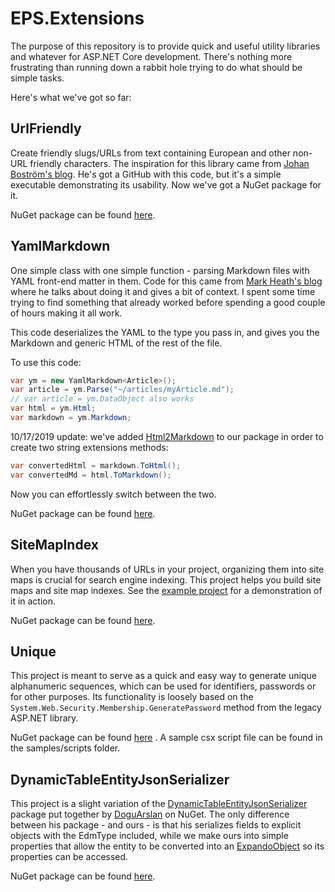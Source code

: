 # EPS.Extensions

The purpose of this repository is to provide quick and useful utility libraries and whatever for ASP.NET Core development. There's nothing more frustrating than running down a rabbit hole trying to do what should be simple tasks. 

Here's what we've got so far:

## UrlFriendly

Create friendly slugs/URLs from text containing European and other non-URL friendly characters. The inspiration for this library came from [Johan Boström's blog](https://www.johanbostrom.se/blog/how-to-create-a-url-and-seo-friendly-string-in-csharp-text-to-slug-generator/). He's got a GitHub with this code, but it's a simple executable demonstrating its usability. Now we've got a NuGet package for it. 

NuGet package can be found [here](https://www.nuget.org/packages/EPS.Extensions.UrlFriendly/).

## YamlMarkdown

One simple class with one simple function - parsing Markdown files with YAML front-end matter in them. Code for this came from [Mark Heath's blog](https://markheath.net/post/markdown-html-yaml-front-matter) where he talks about doing it and gives a bit of context. I spent some time trying to find something that already worked before spending a good couple of hours making it all work. 

This code deserializes the YAML to the type you pass in, and gives you the Markdown and generic HTML of the rest of the file. 

To use this code: 

```c#
var ym = new YamlMarkdown<Article>();
var article = ym.Parse("~/articles/myArticle.md");
// var article = ym.DataObject also works
var html = ym.Html;
var markdown = ym.Markdown;
```

10/17/2019 update: we've added [Html2Markdown](https://github.com/baynezy/Html2Markdown) to our package in order to create two string extensions methods:

```c#
var convertedHtml = markdown.ToHtml();
var convertedMd = html.ToMarkdown();
```
Now you can effortlessly switch between the two.

NuGet package can be found [here](https://www.nuget.org/packages/EPS.Extensions.YamlMarkdown/).

## SiteMapIndex
When you have thousands of URLs in your project, organizing them into site maps is crucial for search engine indexing. This project helps you build site maps and site map indexes. See the [example project](https://github.com/endpointsystems/EPS.Extensions/tree/master/samples/EPS.Samples.SiteMapIndex) for a demonstration of it in action. 

NuGet package can be found [here](https://www.nuget.org/packages/EPS.Extensions.SiteMapIndex/).

## Unique

This project is meant to serve as a quick and easy way to generate unique alphanumeric sequences, which can be used for identifiers, passwords or for other purposes. Its functionality is loosely based on the `System.Web.Security.Membership.GeneratePassword` method from the legacy ASP.NET library. 

NuGet package can be found [here](https://www.nuget.org/packages/EPS.Extensions.Unique/) . A sample csx script file can be found in the samples/scripts folder.

## DynamicTableEntityJsonSerializer

This project is a slight variation of the [DynamicTableEntityJsonSerializer](https://www.nuget.org/packages/DynamicTableEntityJsonSerializer/) package put together by [DoguArslan](https://www.nuget.org/profiles/DoguArslan) on NuGet. The only difference between his package - and ours - is that his serializes fields to explicit objects with the EdmType included, while we make ours into simple properties that allow the entity to be converted into an [ExpandoObject](https://docs.microsoft.com/en-us/dotnet/api/system.dynamic.expandoobject?view=netcore-3.1) so its properties can be accessed.

NuGet package can be found [here](https://www.nuget.org/packages/EPS.Extensions.DynamicTableEntityJsonSerializer/).

